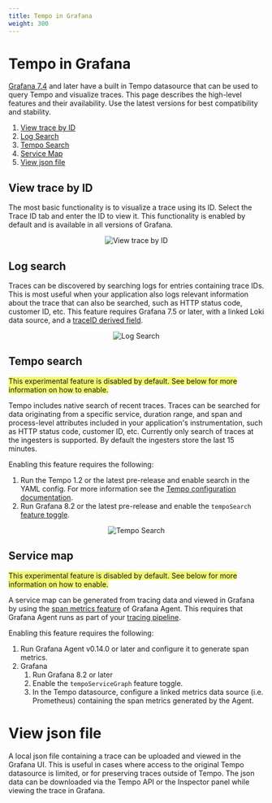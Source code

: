 ```yaml
---
title: Tempo in Grafana
weight: 300
---
```


# Tempo in Grafana

[Grafana 7.4](https://grafana.com/grafana/download/7.4.5) and later have a built in Tempo datasource that can be used to query Tempo and visualize traces.  This page describes the high-level features and their availability.  Use the latest versions for best compatibility and stability.

1. [View trace by ID](#view-trace-by-id)
2. [Log Search](#log-search)
3. [Tempo Search](#tempo-search)
4. [Service Map](#service-map)
5. [View json file](#view-json-file)

## View trace by ID
The most basic functionality is to visualize a trace using its ID.  Select the Trace ID tab and enter the ID to view it. This functionality is enabled by default and is available in all versions of Grafana.
<p align="center"><img src="../grafana-query.png" alt="View trace by ID"></p>

## Log search
Traces can be discovered by searching logs for entries containing trace IDs.  This is most useful when your application also logs relevant information about the trace that can also be searched, such as HTTP status code, customer ID, etc.  This feature requires Grafana 7.5 or later, with a linked Loki data source, and a [traceID derived field](https://grafana.com/docs/grafana/latest/datasources/loki/#derived-fields).

<p align="center"><img src="../log-search.png" alt="Log Search"></p>


## Tempo search
<span style="background-color:#f3f973;">This experimental feature is disabled by default. See below for more information on how to enable.</span>

Tempo includes native search of recent traces.  Traces can be searched for data originating from a specific service, duration range, and span and process-level attributes included in your application's instrumentation, such as HTTP status code, customer ID, etc.  Currently only search of traces at the ingesters is supported. By default the ingesters store the last 15 minutes.

Enabling this feature requires the following:
1. Run the Tempo 1.2 or the latest pre-release and enable search in the YAML config. For more information see the [Tempo configuration documentation](../../configuration#search).
2. Run Grafana 8.2 or the latest pre-release and enable the `tempoSearch` [feature toggle](https://github.com/grafana/tempo/blob/main/example/docker-compose/tempo-search/grafana.ini).

<p align="center"><img src="../tempo-search.png" alt="Tempo Search"></p>

## Service map
<span style="background-color:#f3f973;">This experimental feature is disabled by default. See below for more information on how to enable.</span>

A service map can be generated from tracing data and viewed in Grafana by using the [span metrics feature](https://grafana.com/docs/agent/latest/configuration/traces-config/) of Grafana Agent.  This requires that Grafana Agent runs as part of your [tracing pipeline](..).

Enabling this feature requires the following:
1. Run Grafana Agent v0.14.0 or later and configure it to generate span metrics.
2. Grafana
    1. Run Grafana 8.2 or later
    2. Enable the `tempoServiceGraph` feature toggle.
    3. In the Tempo datasource, configure a linked metrics data source (i.e. Prometheus) containing the span metrics generated by the Agent.

# View json file
A local json file containing a trace can be uploaded and viewed in the Grafana UI.  This is useful in cases where access to the original Tempo datasource is limited, or for preserving traces outside of Tempo.  The json data can be downloaded via the Tempo API or the Inspector panel while viewing the trace in Grafana.

